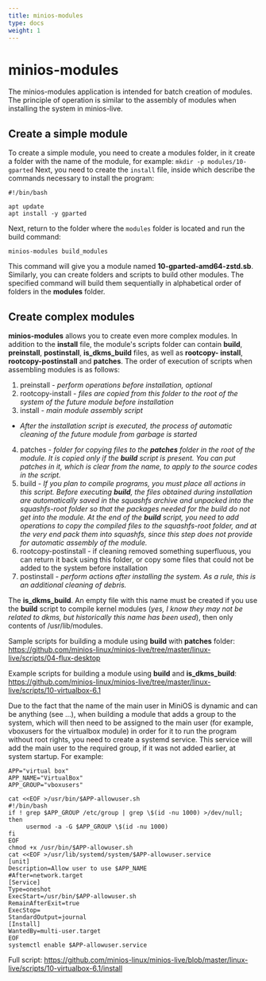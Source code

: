 ```yaml
---
title: minios-modules
type: docs
weight: 1
---
```


# minios-modules

The minios-modules application is intended for batch creation of modules. The principle of operation is similar to the assembly of modules when installing the system in minios-live.
<!--more-->
## Create a simple module
To create a simple module, you need to create a modules folder, in it create a folder with the name of the module, for example:
`mkdir -p modules/10-gparted`
Next, you need to create the `install` file, inside which describe the commands necessary to install the program:
```
#!/bin/bash

apt update
apt install -y gparted

```
Next, return to the folder where the `modules` folder is located and run the build command:
```
minios-modules build_modules
```
This command will give you a module named **10-gparted-amd64-zstd.sb**. Similarly, you can create folders and scripts to build other modules. The specified command will build them sequentially in alphabetical order of folders in the <strong>modules</strong> folder.

## Create complex modules
**minios-modules** allows you to create even more complex modules. In addition to the **install** file, the module's scripts folder can contain **build**, **preinstall**, **postinstall**, **is\_dkms\_build** files, as well as **rootcopy- install**, **rootcopy-postinstall** and **patches**. The order of execution of scripts when assembling modules is as follows:
1. preinstall - *perform operations before installation, optional*
2. rootcopy-install - *files are copied from this folder to the root of the system of the future module before installation*
3. install - *main module assembly script*
* *After the installation script is executed, the process of automatic cleaning of the future module from garbage is started*
4. patches - <em>folder for copying files to the **patches** folder in the root of the module. It is copied only if the <strong>build</strong> script is present. You can put patches in it, which is clear from the name, to apply to the source codes in the script.</em>
5. build - <em>If you plan to compile programs, you must place all actions in this script. Before executing **build**, the files obtained during installation are automatically saved in the squashfs archive and unpacked into the squashfs-root folder so that the packages needed for the build do not get into the module. At the end of the **build** script, you need to add operations to copy the compiled files to the squashfs-root folder, and at the very end pack them into squashfs, since this step does not provide for automatic assembly of the module.</em>
6. rootcopy-postinstall - if cleaning removed something superfluous, you can return it back using this folder, or copy some files that could not be added to the system before installation
7. postinstall - *perform actions after installing the system. As a rule, this is an additional cleaning of debris.*

The <strong>is\_dkms\_build</strong>. An empty file with this name must be created if you use the **build** script to compile kernel modules (*yes, I know they may not be related to dkms, but historically this name has been used*), then only contents of /usr/lib/modules.

Sample scripts for building a module using **build** with <strong>patches</strong> folder: https://github.com/minios-linux/minios-live/tree/master/linux-live/scripts/04-flux-desktop

Example scripts for building a module using **build** and <strong>is\_dkms\_build</strong>: https://github.com/minios-linux/minios-live/tree/master/linux-live/scripts/10-virtualbox-6.1

Due to the fact that the name of the main user in MiniOS is dynamic and can be anything (see ...), when building a module that adds a group to the system, which will then need to be assigned to the main user (for example,
vboxusers for the virtualbox module) in order for it to run the program without root rights, you need to create a systemd service. This service will add the main user to the required group, if it was not added earlier, at system startup. For example:
```
APP="virtual box"
APP_NAME="VirtualBox"
APP_GROUP="vboxusers"

cat <<EOF >/usr/bin/$APP-allowuser.sh
#!/bin/bash
if ! grep $APP_GROUP /etc/group | grep \$(id -nu 1000) >/dev/null; then
     usermod -a -G $APP_GROUP \$(id -nu 1000)
fi
EOF
chmod +x /usr/bin/$APP-allowuser.sh
cat <<EOF >/usr/lib/systemd/system/$APP-allowuser.service
[unit]
Description=Allow user to use $APP_NAME
#After=network.target
[Service]
Type=oneshot
ExecStart=/usr/bin/$APP-allowuser.sh
RemainAfterExit=true
ExecStop=
StandardOutput=journal
[Install]
WantedBy=multi-user.target
EOF
systemctl enable $APP-allowuser.service
```
Full script: https://github.com/minios-linux/minios-live/blob/master/linux-live/scripts/10-virtualbox-6.1/install